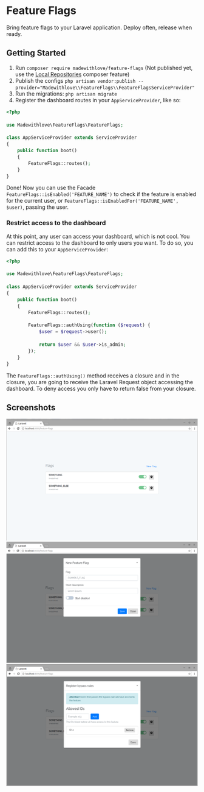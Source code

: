 # Feature Flags

Bring feature flags to your Laravel application. Deploy often, release when ready.

## Getting Started

1. Run `composer require madewithlove/feature-flags` (Not published yet, use the [Local Repositories](https://stackoverflow.com/questions/17426192/composer-using-a-local-repository#17428021) composer feature)
2. Publish the configs `php artisan vendor:publish --provider="Madewithlove\\FeatureFlags\\FeatureFlagsServiceProvider"`
3. Run the migrations: `php artisan migrate`
4. Register the dashboard routes in your `AppServiceProvider`, like so:

```php
<?php

use Madewithlove\FeatureFlags\FeatureFlags;

class AppServiceProvider extends ServiceProvider
{
    public function boot()
    {
        FeatureFlags::routes();
    }
}
```


Done! Now you can use the Facade `FeatureFlags::isEnabled('FEATURE_NAME')` to check if the feature is enabled for the current user, or `FeatureFlags::isEnabledFor('FEATURE_NAME', $user)`, passing the user.

### Restrict access to the dashboard

At this point, any user can access your dashboard, which is not cool. You can restrict access to the dashboard to only users you want. To do so, you can add this to your `AppServiceProvider`:

```php
<?php

use Madewithlove\FeatureFlags\FeatureFlags;

class AppServiceProvider extends ServiceProvider
{
    public function boot()
    {
        FeatureFlags::routes();
        
        FeatureFlags::authUsing(function ($request) {
            $user = $request->user();
            
            return $user && $user->is_admin;
        });
    }
}
```

The `FeatureFlags::authUsing()` method receives a closure and in the closure, you are going to receive the Laravel Request object accessing the dashboard. To deny access you only have to return false from your closure.

## Screenshots

![Dashboard](/docs/dashboard.png)
![New Flag](/docs/dashboard-new-feature-flag.png)
![Bypass Rules](/docs/dashboard-new-feature-flag-bypass.png)
